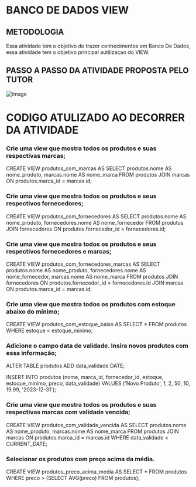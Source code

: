 # BANCO DE DADOS VIEW

## METODOLOGIA 

Essa atividade tem o objetivo de trazer conhecimentos em Banco De Dados, essa atividade tem o objetivo principal autilizaçao do VIEW.

## PASSO A PASSO DA ATIVIDADE PROPOSTA PELO TUTOR

![image](https://github.com/MatheusLaiaa/VIEW/assets/144149403/09eb86b6-16e1-40fa-985f-d6547fab5581)

# CODIGO ATULIZADO AO DECORRER DA ATIVIDADE

### Crie uma view que mostra todos os produtos e suas respectivas marcas;

CREATE VIEW produtos_com_marcas AS
SELECT produtos.nome AS nome_produto, marcas.nome AS nome_marca
FROM produtos
JOIN marcas ON produtos.marca_id = marcas.id;

### Crie uma view que mostra todos os produtos e seus respectivos fornecedores;

CREATE VIEW produtos_com_fornecedores AS
SELECT produtos.nome AS nome_produto, fornecedores.nome AS nome_fornecedor
FROM produtos
JOIN fornecedores ON produtos.fornecedor_id = fornecedores.id;

### Crie uma view que mostra todos os produtos e seus respectivos fornecedores e marcas;

CREATE VIEW produtos_com_fornecedores_marcas AS
SELECT produtos.nome AS nome_produto, fornecedores.nome AS nome_fornecedor, marcas.nome AS nome_marca
FROM produtos
JOIN fornecedores ON produtos.fornecedor_id = fornecedores.id
JOIN marcas ON produtos.marca_id = marcas.id;

### Crie uma view que mostra todos os produtos com estoque abaixo do mínimo;

CREATE VIEW produtos_com_estoque_baixo AS
SELECT *
FROM produtos
WHERE estoque < estoque_minimo;

### Adicione o campo data de validade. Insira novos produtos com essa informação;

ALTER TABLE produtos
ADD data_validade DATE;

INSERT INTO produtos (nome, marca_id, fornecedor_id, estoque, estoque_minimo, preco, data_validade)
VALUES ('Novo Produto', 1, 2, 50, 10, 19.99, '2023-12-31');

### Crie uma view que mostra todos os produtos e suas respectivas marcas com validade vencida;

CREATE VIEW produtos_com_validade_vencida AS
SELECT produtos.nome AS nome_produto, marcas.nome AS nome_marca
FROM produtos
JOIN marcas ON produtos.marca_id = marcas.id
WHERE data_validade < CURRENT_DATE;

### Selecionar os produtos com preço acima da média.

CREATE VIEW produtos_preco_acima_media AS
SELECT *
FROM produtos
WHERE preco > (SELECT AVG(preco) FROM produtos);










